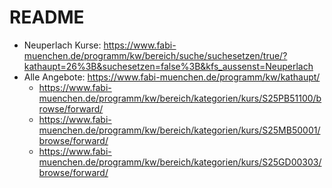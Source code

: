 # README

- Neuperlach Kurse: https://www.fabi-muenchen.de/programm/kw/bereich/suche/suchesetzen/true/?kathaupt=26%3B&suchesetzen=false%3B&kfs_aussenst=Neuperlach
- Alle Angebote: https://www.fabi-muenchen.de/programm/kw/kathaupt/
    - https://www.fabi-muenchen.de/programm/kw/bereich/kategorien/kurs/S25PB51100/browse/forward/
    - https://www.fabi-muenchen.de/programm/kw/bereich/kategorien/kurs/S25MB50001/browse/forward/
    - https://www.fabi-muenchen.de/programm/kw/bereich/kategorien/kurs/S25GD00303/browse/forward/